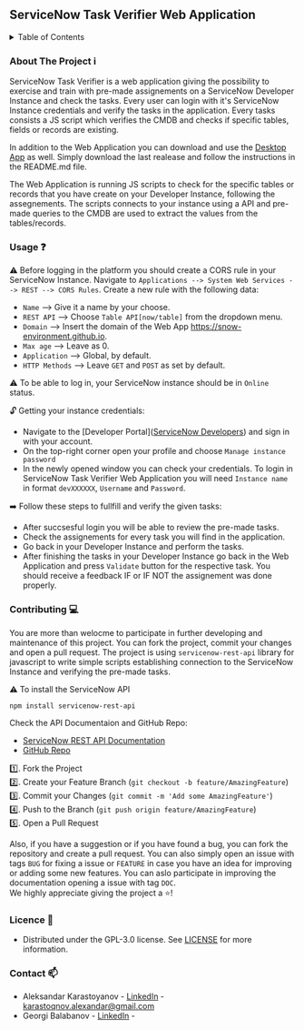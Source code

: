 
## ServiceNow Task Verifier Web Application

<details>
  <summary>Table of Contents</summary>
  <ol>
	<li><a href="#about-the-project">About The Project</a></li>
    <li><a href="#usage">Usage</a></li>
    <li><a href="#contributing">Contributing</a></li>
    <li><a href="#license">License</a></li>
    <li><a href="#contact">Contact</a></li>
  </ol>
</details>


### About The Project :information_source:
ServiceNow Task Verifier is a web application giving the possibility to exercise and train with pre-made assignements on a ServiceNow Developer Instance and check the tasks. Every user can login with it's ServiceNow Instance credentials and verify the tasks in the application. Every tasks consists a JS script which verifies the CMDB and checks if specific tables, fields or records are existing. 

In addition to the Web Application you can download and use the [Desktop App](https://github.com/karastoyanov/servicenow-devinstance-project) as well. Simply download the last realease and follow the instructions in the README.md file.

The Web Application is running JS scripts to check for the specific tables or records that you have create on your Developer Instance, following the assegnements. The scripts connects to your instance using a API and pre-made queries to the CMDB are used to extract the values from the tables/records.


### Usage :question:
:warning: Before logging in the platform you should create a CORS rule in your ServiceNow Instance. Navigate to `Applications --> System Web Services --> REST --> CORS Rules`. Create a new rule with the following data:
* `Name` --> Give it a name by your choose.
* `REST API` --> Choose `Table API[now/table]` from the dropdown menu.
* `Domain` --> Insert the domain of the Web App https://snow-environment.github.io.
* `Max age` --> Leave as 0.
* `Application` --> Global, by default.
* `HTTP Methods` --> Leave `GET` and `POST` as set by default.

:warning: To be able to log in, your ServiceNow instance should be in `Online` status. 

:unlock: Getting your instance credentials:
* Navigate to the [Developer Portal]([ServiceNow Developers](https://developer.servicenow.com/dev.do#!/)) and sign in with your account.
* On the top-right corner open your profile and choose `Manage instance password`
* In the newly opened window you can check your credentials. To login in ServiceNow Task Verifier Web Application you will need `Instance name` in format `devXXXXXX`, `Username` and `Password`.

:arrow_right: Follow these steps to fullfill and verify the given tasks:
* After succsesful login you will be able to review the pre-made tasks.
* Check the assignements for every task you will find in the application.
* Go back in your Developer Instance and perform the tasks. 
* After finishing the tasks in your Developer Instance go back in the Web Application and press `Validate` button for the respective task. You should receive a feedback IF or IF NOT the assignement was done properly. 


### Contributing :computer:
 You are more than welocme to participate in further developing and maintenance of this project. You can fork the project, commit your changes and open a pull request. The project is using `servicenow-rest-api` library for javascript to write simple scripts establishing connection to the ServiceNow Instance and verifying the pre-made tasks. 
 
 :warning: To install the ServiceNow API
```
npm install servicenow-rest-api
``` 

 Check the API Documentaion and GitHub Repo:
 *  [ServiceNow REST API Documentation](https://www.npmjs.com/package/servicenow-rest-api-with-promise)
 *  [GitHub Repo](https://github.com/SahilRS200/servicenow-rest-api)

 :one:. Fork the Project </br>
 :two:. Create your Feature Branch (`git checkout -b feature/AmazingFeature`) </br>
 :three:. Commit your Changes (`git commit -m 'Add some AmazingFeature'`) </br>
 :four:. Push to the Branch (`git push origin feature/AmazingFeature`) </br>
 :five:. Open a Pull Request </br>

 Also, if you have a suggestion or if you have found a bug, you can fork the repository and create a pull request. You can also simply open an issue with tags `BUG` for fixing a issue or `FEATURE` in case you have an idea for improving or adding some new features. You can aslo participate in improving the documentation opening a issue with tag `DOC`. </br>
 We highly appreciate giving the project a :star:!


### Licence :scroll:
* Distributed under the GPL-3.0 license. See [LICENSE](https://github.com/snow-environment/snow-environment.github.io/blob/main/LICENSE.md) for more information.



### Contact :mailbox: 
 * Aleksandar Karastoyanov - [LinkedIn](https://www.linkedin.com/in/aleksandar-karastoyanov/) - karastoqnov.alexandar@gmail.com
 * Georgi Balabanov - [LinkedIn](https://www.linkedin.com/in/georgi-balabanov-366501210/) - 
